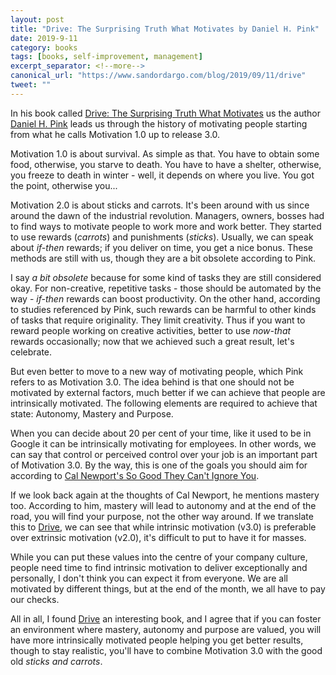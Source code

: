 ```yaml
---
layout: post
title: "Drive: The Surprising Truth What Motivates by Daniel H. Pink"
date: 2019-9-11
category: books
tags: [books, self-improvement, management]
excerpt_separator: <!--more-->
canonical_url: "https://www.sandordargo.com/blog/2019/09/11/drive"
tweet: ""
---
```

In his book called [Drive: The Surprising Truth What Motivates](https://amzn.to/2RpMdpg) us the author [Daniel H. Pink](https://twitter.com/DanielPink) leads us through the history of motivating people starting from what he calls Motivation 1.0 up to release 3.0.
<!--more-->
Motivation 1.0 is about survival. As simple as that. You have to obtain some food, otherwise, you starve to death. You have to have a shelter, otherwise, you freeze to death in winter - well, it depends on where you live. You got the point, otherwise you...

Motivation 2.0 is about sticks and carrots. It's been around with us since around the dawn of the industrial revolution. Managers, owners, bosses had to find ways to motivate people to work more and work better. They started to use rewards (_carrots_) and punishments (_sticks_). Usually, we can speak about _if-then_ rewards; if you deliver on time, you get a nice bonus. These methods are still with us, though they are a bit obsolete according to Pink.

I say _a bit obsolete_ because for some kind of tasks they are still considered okay. For non-creative, repetitive tasks - those should be automated by the way - _if-then_ rewards can boost productivity. On the other hand, according to studies referenced by Pink, such rewards can be harmful to other kinds of tasks that require originality. They limit creativity. Thus if you want to reward people working on creative activities, better to use _now-that_ rewards occasionally; now that we achieved such a great result, let's celebrate.

But even better to move to a new way of motivating people, which Pink refers to as Motivation 3.0. The idea behind is that one should not be motivated by external factors, much better if we can achieve that people are intrinsically motivated. The following elements are required to achieve that state: Autonomy, Mastery and Purpose.

When you can decide about 20 per cent of your time, like it used to be in Google it can be intrinsically motivating for employees. In other words, we can say that control or perceived control over your job is an important part of Motivation 3.0. By the way, this is one of the goals you should aim for according to [Cal Newport's So Good They Can't Ignore You](http://sandordargo.com/blog/2018/08/22/so-good-they-cant-ignore-you).

If we look back again at the thoughts of Cal Newport, he mentions mastery too. According to him, mastery will lead to autonomy and at the end of the road, you will find your purpose, not the other way around. If we translate this to [Drive](https://amzn.to/2RpMdpg), we can see that while intrinsic motivation (v3.0) is preferable over extrinsic motivation (v2.0), it's difficult to put to have it for masses.

While you can put these values into the centre of your company culture, people need time to find intrinsic motivation to deliver exceptionally and personally, I don't think you can expect it from everyone. We are all motivated by different things, but at the end of the month, we all have to pay our checks.

All in all, I found [Drive](https://amzn.to/2RpMdpg) an interesting book, and I agree that if you can foster an environment where mastery, autonomy and purpose are valued, you will have more intrinsically motivated people helping you get better results, though to stay realistic, you'll have to combine Motivation 3.0 with the good old _sticks and carrots_.